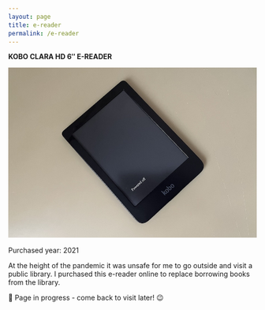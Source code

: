 ```yaml
---
layout: page
title: e-reader
permalink: /e-reader
---
```


<b>KOBO CLARA HD 6″ E-READER</b>

<img src="/assets/kobo-e-reader.jpg" alt="Kobo Clara HD 6″ E-Reader"/>

Purchased year: 2021<br />

At the height of the pandemic it was unsafe for me to go outside and visit a public library. I purchased this e-reader online to replace borrowing books from the library.

🚧 Page in progress - come back to visit later! 😉

<style>
  .wrapper {
    max-width: 58em;
  }
</style>